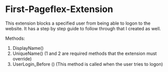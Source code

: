 # First-Pageflex-Extension
This extension blocks a specified user from being able to logon to the website. It has a step by step guide to follow through that I created as well.


Methods:
1. DisplayName()
2. UniqueName()
(1 and 2 are required methods that the extension must override)
3. UserLogin_Before ()
(This method is called when the user tries to logon)
